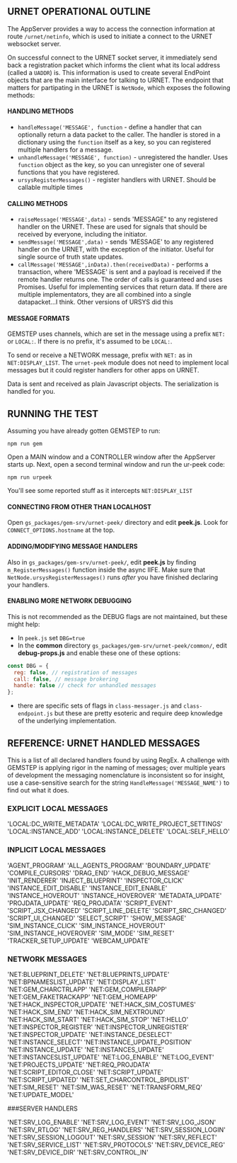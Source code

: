 ## URNET OPERATIONAL OUTLINE

The AppServer provides a way to access the connection information at route `/urnet/netinfo`, which is used to initiate a connect to the URNET websocket server.

On successful connect to the URNET socket server, it immediately send back a registration packet which informs the client what its local address (called a `UADDR`) is. This information is used to create several EndPoint objects that are the main interface for talking to URNET. The endpoint that matters for partipating in the URNET is `NetNode`, which exposes the following methods:

#### HANDLING METHODS

* `handleMessage('MESSAGE', function` - define a handler that can optionally return a data packet to the caller. The handler is stored in a dictionary using the `function` itself as a key, so you can registered multiple handlers for a message.
* `unhandleMessage('MESSAGE', function)` - unregistered the handler. Uses `function` object as the key, so you can unregister one of several functions that you have registered.
* `ursysRegisterMessages()` - register handlers with URNET. Should be callable multiple times 

#### CALLING METHODS

* `raiseMessage('MESSAGE',data)` - sends 'MESSAGE" to any registered handler on the URNET. These are used for signals that should be received by everyone, including the initiator.
* `sendMessage('MESSAGE',data)` - sends 'MESSAGE' to any registered handler on the URNET, with the exception of the initiator. Useful for single source of truth state updates.
* `callMessage('MESSAGE',inData).then(receivedData)` - performs a transaction, where 'MESSAGE' is sent and a payload is received if the remote handler returns one. The order of calls is guaranteed and uses Promises. Useful for implementing services that return data. If there are multiple implementators, they are all combined into a single datapacket...I think. Other versions of URSYS did this 

#### MESSAGE FORMATS

GEMSTEP uses channels, which are set in the message using a prefix `NET:` or `LOCAL:`. If there is no prefix, it's assumed to be `LOCAL:`. 

To send or receive a NETWORK message, prefix with `NET:` as in `NET:DISPLAY_LIST`. The `urnet-peek` module does not need to implement local messages but it could register handlers for other apps on URNET.

Data is sent and received as plain Javascript objects. The serialization is handled for you.

## RUNNING THE TEST

Assuming you have already gotten GEMSTEP to run:
```
npm run gem
```
Open a MAIN window and a CONTROLLER window after the AppServer starts up.
Next, open a second terminal window and run the ur-peek code:
```
npm run urpeek
```
You'll see some reported stuff as it intercepts `NET:DISPLAY_LIST`

#### CONNECTING FROM OTHER THAN LOCALHOST

Open `gs_packages/gem-srv/urnet-peek/` directory and edit **peek.js**. Look for `CONNECT_OPTIONS.hostname` at the top.

#### ADDING/MODIFYING MESSAGE HANDLERS

Also in `gs_packages/gem-srv/urnet-peek/`, edit **peek.js** by finding `m_RegisterMessages()` function inside the async IIFE. Make sure that `NetNode.ursysRegisterMessages()` runs _after_ you have finished declaring your handlers.

#### ENABLING MORE NETWORK DEBUGGING

This is not recommended as the DEBUG flags are not maintained, but these might help:

* In `peek.js` set `DBG=true`
* In the **common** directory `gs_packages/gem-srv/urnet-peek/common/`, edit **debug-props.js** and enable these one of these options:
```js
const DBG = {
  reg: false, // registration of messages
  call: false, // message brokering
  handle: false // check for unhandled messages
};
```
* there are specific sets of flags in `class-messager.js` and `class-endpoint.js` but these are pretty esoteric and require deep knowledge of the underlying implementation.

## REFERENCE: URNET HANDLED MESSAGES

This is a list of all declared handlers found by using RegEx. A challenge with GEMSTEP is applying rigor in the naming of messages; over multiple years of development the messaging nomenclature is inconsistent so for insight, use a case-sensitive search for the string `HandleMessage('MESSAGE_NAME')` to find out what it does.

### EXPLICIT LOCAL MESSAGES

'LOCAL:DC_WRITE_METADATA'
'LOCAL:DC_WRITE_PROJECT_SETTINGS'
'LOCAL:INSTANCE_ADD'
'LOCAL:INSTANCE_DELETE'
'LOCAL:SELF_HELLO'

### INPLICIT LOCAL MESSAGES

'AGENT_PROGRAM'
'ALL_AGENTS_PROGRAM'
'BOUNDARY_UPDATE'
'COMPILE_CURSORS'
'DRAG_END'
'HACK_DEBUG_MESSAGE'
'INIT_RENDERER'
'INJECT_BLUEPRINT'
'INSPECTOR_CLICK'
'INSTANCE_EDIT_DISABLE'
'INSTANCE_EDIT_ENABLE'
'INSTANCE_HOVEROUT'
'INSTANCE_HOVEROVER'
'METADATA_UPDATE'
'PROJDATA_UPDATE'
'REQ_PROJDATA'
'SCRIPT_EVENT'
'SCRIPT_JSX_CHANGED'
'SCRIPT_LINE_DELETE'
'SCRIPT_SRC_CHANGED'
'SCRIPT_UI_CHANGED'
'SELECT_SCRIPT'
'SHOW_MESSAGE'
'SIM_INSTANCE_CLICK'
'SIM_INSTANCE_HOVEROUT'
'SIM_INSTANCE_HOVEROVER'
'SIM_MODE'
'SIM_RESET'
'TRACKER_SETUP_UPDATE'
'WEBCAM_UPDATE'

### NETWORK MESSAGES

'NET:BLUEPRINT_DELETE'
'NET:BLUEPRINTS_UPDATE'
'NET:BPNAMESLIST_UPDATE'
'NET:DISPLAY_LIST'
'NET:GEM_CHARCTRLAPP'
'NET:GEM_COMPILERAPP'
'NET:GEM_FAKETRACKAPP'
'NET:GEM_HOMEAPP'
'NET:HACK_INSPECTOR_UPDATE'
'NET:HACK_SIM_COSTUMES'
'NET:HACK_SIM_END'
'NET:HACK_SIM_NEXTROUND'
'NET:HACK_SIM_START'
'NET:HACK_SIM_STOP'
'NET:HELLO'
'NET:INSPECTOR_REGISTER'
'NET:INSPECTOR_UNREGISTER'
'NET:INSPECTOR_UPDATE'
'NET:INSTANCE_DESELECT'
'NET:INSTANCE_SELECT'
'NET:INSTANCE_UPDATE_POSITION'
'NET:INSTANCE_UPDATE'
'NET:INSTANCES_UPDATE'
'NET:INSTANCESLIST_UPDATE'
'NET:LOG_ENABLE'
'NET:LOG_EVENT'
'NET:PROJECTS_UPDATE'
'NET:REQ_PROJDATA'
'NET:SCRIPT_EDITOR_CLOSE'
'NET:SCRIPT_UPDATE'
'NET:SCRIPT_UPDATED'
'NET:SET_CHARCONTROL_BPIDLIST'
'NET:SIM_RESET'
'NET:SIM_WAS_RESET'
'NET:TRANSFORM_REQ'
'NET:UPDATE_MODEL'

###SERVER HANDLERS

'NET:SRV_LOG_ENABLE'
'NET:SRV_LOG_EVENT'
'NET:SRV_LOG_JSON'
'NET:SRV_RTLOG'
'NET:SRV_REG_HANDLERS'
'NET:SRV_SESSION_LOGIN'
'NET:SRV_SESSION_LOGOUT'
'NET:SRV_SESSION'
'NET:SRV_REFLECT'
'NET:SRV_SERVICE_LIST'
'NET:SRV_PROTOCOLS'
'NET:SRV_DEVICE_REG'
'NET:SRV_DEVICE_DIR'
'NET:SRV_CONTROL_IN'
